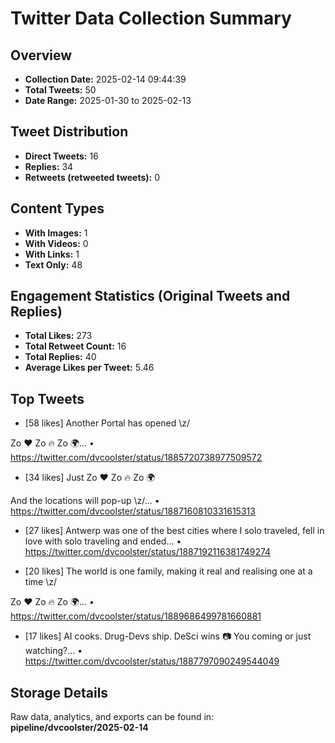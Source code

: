 # Twitter Data Collection Summary

## Overview
- **Collection Date:** 2025-02-14 09:44:39
- **Total Tweets:** 50
- **Date Range:** 2025-01-30 to 2025-02-13

## Tweet Distribution
- **Direct Tweets:** 16
- **Replies:** 34
- **Retweets (retweeted tweets):** 0

## Content Types
- **With Images:** 1
- **With Videos:** 0
- **With Links:** 1
- **Text Only:** 48

## Engagement Statistics (Original Tweets and Replies)
- **Total Likes:** 273
- **Total Retweet Count:** 16
- **Total Replies:** 40
- **Average Likes per Tweet:** 5.46

## Top Tweets
- [58 likes] Another Portal has opened \z/ 

Zo ❤️ Zo 🔥 Zo 🌍...
  • https://twitter.com/dvcoolster/status/1885720738977509572

- [34 likes] Just Zo ❤️ Zo 🔥 Zo 🌍 

And the locations will pop-up \z/...
  • https://twitter.com/dvcoolster/status/1887160810331615313

- [27 likes] Antwerp was one of the best cities where I solo traveled, fell in love with solo traveling and ended...
  • https://twitter.com/dvcoolster/status/1887192116381749274

- [20 likes] The world is one family, making it real and realising one at a time \z/ 

Zo ❤️ Zo 🔥 Zo 🌍...
  • https://twitter.com/dvcoolster/status/1889686499781660881

- [17 likes] AI cooks. Drug-Devs ship. DeSci wins 📷
You coming or just watching?...
  • https://twitter.com/dvcoolster/status/1887797090249544049

## Storage Details
Raw data, analytics, and exports can be found in:
**pipeline/dvcoolster/2025-02-14**
